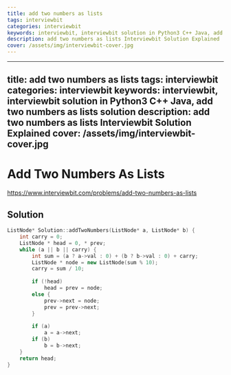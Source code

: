 ```yaml
---
title: add two numbers as lists
tags: interviewbit
categories: interviewbit
keywords: interviewbit, interviewbit solution in Python3 C++ Java, add two numbers as lists solution
description: add two numbers as lists Interviewbit Solution Explained
cover: /assets/img/interviewbit-cover.jpg
---
```


---
title: add two numbers as lists
tags: interviewbit
categories: interviewbit
keywords: interviewbit, interviewbit solution in Python3 C++ Java, add two numbers as lists solution
description: add two numbers as lists Interviewbit Solution Explained
cover: /assets/img/interviewbit-cover.jpg
---

# Add Two Numbers As Lists

https://www.interviewbit.com/problems/add-two-numbers-as-lists


## Solution

```cpp
ListNode* Solution::addTwoNumbers(ListNode* a, ListNode* b) {
    int carry = 0;
    ListNode * head = 0, * prev;
    while (a || b || carry) {
        int sum = (a ? a->val : 0) + (b ? b->val : 0) + carry;
        ListNode * node = new ListNode(sum % 10);
        carry = sum / 10;
        
        if (!head)
            head = prev = node;
        else {
            prev->next = node;
            prev = prev->next;
        }
        
        if (a)
            a = a->next;
        if (b)
            b = b->next;
    }
    return head;
}

```